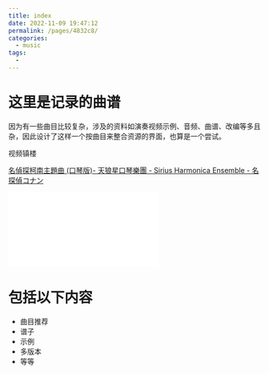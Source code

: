 ```yaml
---
title: index
date: 2022-11-09 19:47:12
permalink: /pages/4832c8/
categories: 
  - music
tags: 
  - 
---
```


# 这里是记录的曲谱
因为有一些曲目比较复杂，涉及的资料如演奏视频示例、音频、曲谱、改编等多且杂，因此设计了这样一个按曲目来整合资源的界面，也算是一个尝试。

视频镇楼

[名偵探柯南主題曲 (口琴版)- 天狼星口琴樂團 - Sirius Harmonica Ensemble - 名探偵コナン](https://www.bilibili.com/video/BV1SW411876w)

<iframe src="//player.bilibili.com/player.html?aid=17512267&bvid=BV1SW411876w&cid=28598703&page=1" scrolling="no" border="0" frameborder="no" framespacing="0" allowfullscreen="true"> </iframe>

# 包括以下内容

- 曲目推荐
- 谱子
- 示例
- 多版本
- 等等